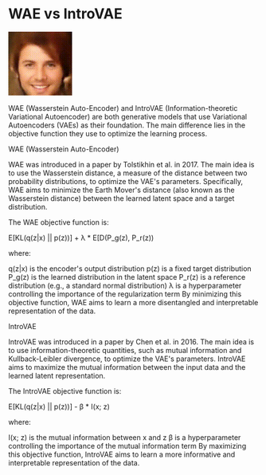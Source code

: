 # WAE vs IntroVAE
![Latent manifold](latent_manifold.gif)

WAE (Wasserstein Auto-Encoder) and IntroVAE (Information-theoretic Variational Autoencoder) are both generative models that use Variational Autoencoders (VAEs) as their foundation. The main difference lies in the objective function they use to optimize the learning process.

WAE (Wasserstein Auto-Encoder)

WAE was introduced in a paper by Tolstikhin et al. in 2017. The main idea is to use the Wasserstein distance, a measure of the distance between two probability distributions, to optimize the VAE's parameters. Specifically, WAE aims to minimize the Earth Mover's distance (also known as the Wasserstein distance) between the learned latent space and a target distribution.

The WAE objective function is:

E[KL(q(z|x) || p(z))] + λ * E[D(P_g(z), P_r(z))

where:

q(z|x) is the encoder's output distribution
p(z) is a fixed target distribution
P_g(z) is the learned distribution in the latent space
P_r(z) is a reference distribution (e.g., a standard normal distribution)
λ is a hyperparameter controlling the importance of the regularization term
By minimizing this objective function, WAE aims to learn a more disentangled and interpretable representation of the data.

IntroVAE

IntroVAE was introduced in a paper by Chen et al. in 2016. The main idea is to use information-theoretic quantities, such as mutual information and Kullback-Leibler divergence, to optimize the VAE's parameters. IntroVAE aims to maximize the mutual information between the input data and the learned latent representation.

The IntroVAE objective function is:

E[KL(q(z|x) || p(z))] - β * I(x; z)

where:

I(x; z) is the mutual information between x and z
β is a hyperparameter controlling the importance of the mutual information term
By maximizing this objective function, IntroVAE aims to learn a more informative and interpretable representation of the data.
